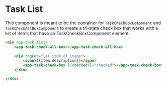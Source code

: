 # Task List

This component is meant to be the container for `TaskCheckBoxComponent` and `TaskCheckAllBoxComponent` to create a tri-state check box that works with a list of items that have an TaskCheckBoxComponent element.

```html
<div app-task-list>
    <app-task-check-all-box></app-task-check-all-box>
    
    <div *ngFor="let item of items">
        <span>{{item.description}}</span>
        <app-task-check-box [(checked)]="checked"></app-task-check-box>
    </div>

</div>
```